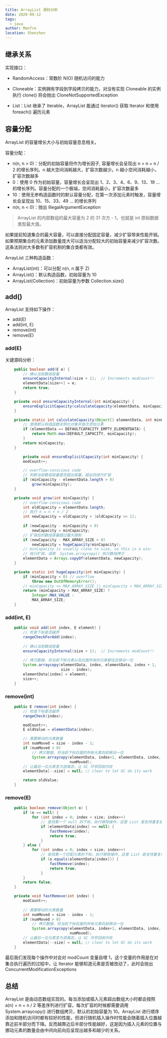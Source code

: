 ```yaml
---
title: ArrayList 源码分析
date: 2020-09-12
tags: 
  - java
author: Menfre
location: Shenzhen
---
```


## 继承关系

实现接口：

* RandomAccess：常数阶 N(O) 随机访问的能力

* Cloneable：实例拥有字段到字段拷贝的能力，对没有实现 Cloneable 的实例执行 clone() 将会抛出 CloneNotSupportedException

* List：List 继承了 Iterable，ArrayList 能通过 iterator() 获取 Iterator 和使用 foreach() 遍历元素

## 容量分配

ArrayList 的容量增长大小与初始容量息息相关。

容量分配：

* n(n, n > 0)：分配的初始容量将作为增长因子, 容量增长会呈现出 n = n + n / 2 的增长序列。n 越大空间消耗越大，扩容次数越少。n 越小空间消耗越小，扩容次数越多
* 0：使用 0 作为初始容量，容量增长会呈现出 1、2、3、4、6、9、13、19 ... 的增长序列。容量分配的一个极端，空间消耗最小，扩容次数最多
* 10：使用无参构造函数时的默认容量分配，在第一次添加元素时触发，容量增长会呈现出 10、15、33、49 ... 的增长序列
* n(n, n < 0)：抛出 IllegalArgumentException

> ArrayList 的内部数组的最大容量为  2 的 31 次方 - 1，也就是 int 原始数据类型最大值。

如果提前知道集合的最大容量，可以直接分配固定容量，减少扩容带来性能开销。如果预期集合的元素添加数量庞大可以适当分配较大的初始容量来减少扩容次数。这条法则对大多数有扩容机制的集合类都有效。

ArrayList 三种构造函数：

* ArrayList(int)：可以分配 n(n, n 属于 Z)
* ArrayList()：默认构造函数，初始容量为 10
* ArrayList(Collection)：初始容量为参数 Collection.size()

## add()

ArrayList 支持如下操作：

* add(E)
* add(int, E)
* remove(int)
* remove(E)

### add(E)

关键源码分析：

```java
    public boolean add(E e) {
        // 确认当前数组容量
        ensureCapacityInternal(size + 1);  // Increments modCount!!
        elementData[size++] = e;
        return true;
    }

    private void ensureCapacityInternal(int minCapacity) {
        ensureExplicitCapacity(calculateCapacity(elementData, minCapacity));
    }

    private static int calculateCapacity(Object[] elementData, int minCapacity) {
      	// 使用默认构造函数实例化对象并首次添加元素
        if (elementData == DEFAULTCAPACITY_EMPTY_ELEMENTDATA) {
            return Math.max(DEFAULT_CAPACITY, minCapacity);
        }
        return minCapacity;
    }

		private void ensureExplicitCapacity(int minCapacity) {
        modCount++;

        // overflow-conscious code
      	// 判断当前数组容量是否超出容量，超出则进行扩容
        if (minCapacity - elementData.length > 0)
            grow(minCapacity);
    }

    private void grow(int minCapacity) {
        // overflow-conscious code
        int oldCapacity = elementData.length;
        // 执行 n = n + n / 2
        int newCapacity = oldCapacity + (oldCapacity >> 1);
  
        if (newCapacity - minCapacity < 0)
            newCapacity = minCapacity;
        // 扩容后的数组容量超过最大限制
        if (newCapacity - MAX_ARRAY_SIZE > 0)
            newCapacity = hugeCapacity(minCapacity);
        // minCapacity is usually close to size, so this is a win:
        // 执行扩容，调用  System.arraycopy() 执行数组拷贝
        elementData = Arrays.copyOf(elementData, newCapacity);
    }

    private static int hugeCapacity(int minCapacity) {
        if (minCapacity < 0) // overflow
            throw new OutOfMemoryError();
      	// minCapacity <= MAX_ARRAY_SIZE || minCapacity > MAX_ARRAY_SIZE
        return (minCapacity > MAX_ARRAY_SIZE) ?
            Integer.MAX_VALUE :
            MAX_ARRAY_SIZE;
    }
```

 ### add(int, E)

```java
    public void add(int index, E element) {
        // 检查下标是否越界
        rangeCheckForAdd(index);
				
      	// 确认当前数组容量 
        ensureCapacityInternal(size + 1);  // Increments modCount!!
        
        // 拷贝数据，将当前下标元素以及后面所有的元素都往后移动一位
        System.arraycopy(elementData, index, elementData, index + 1,
                         size - index);
        elementData[index] = element;
        size++;
    }
```

### remove(int)

```java
    public E remove(int index) {
        // 检查下标是否越界
        rangeCheck(index);

        modCount++;
        E oldValue = elementData(index);

        // 需要移动的元素数量
        int numMoved = size - index - 1;
        if (numMoved > 0)
            // 拷贝数据，将当前下标后面的所有元素向前移动一位
            System.arraycopy(elementData, index+1, elementData, index,
                             numMoved);
        // 让最后一位元素变为游离态，让 GC 尽早回收内存
        elementData[--size] = null; // clear to let GC do its work

        return oldValue;
    }
```

### remove(E)

```java
    public boolean remove(Object o) {
        if (o == null) {
            for (int index = 0; index < size; index++)
              	// 查找第一个 null 的下标，执行移除操作，这里 List 是支持重复插入的，可能有多个 null
                if (elementData[index] == null) {
                    fastRemove(index);
                    return true;
                }
        } else {
            for (int index = 0; index < size; index++)
                // 查找第一个匹配元素的下标，执行移除操作，这里 List 是支持重复插入的，可能有多个匹配元素
                if (o.equals(elementData[index])) {
                    fastRemove(index);
                    return true;
                }
        }
        return false;
    }

    private void fastRemove(int index) {
        modCount++;
        
        // 需要移动的元素数量
        int numMoved = size - index - 1;
        if (numMoved > 0)
            // 拷贝数据，将当前下标后面的所有元素向前移动一位
            System.arraycopy(elementData, index+1, elementData, index,
                             numMoved);
        // 让最后一位元素变为游离态，让 GC 尽早回收内存
        elementData[--size] = null; // clear to let GC do its work
    }
```

最后我们发现每个操作中对会对 modCount 变量自增 1，这个变量的作用是在对集合执行遍历的过程中，让 Iterator 能够知道元素是否被改动了，此时会抛出 ConcurrentModificationExceptions

## 总结

ArrayList 是由动态数组实现的。每当添加或插入元素超出数组大小时都会按照 a(n) = n + n / 2 等差序列进行扩容，每次扩容的时候都需要调用 System.arraycopy() 进行数组拷贝，默认的初始容量为 10。ArrayList 进行顺序添加和随机访问时都有较好的性能，但进行随机插入操作时性能会随着插入位置越靠近前半部分而下降。反而越靠近后半部分性能越好，这是因为插入元素的位置与挪动元素的数量会由中间向前向后呈现出越多和越少的关系。






 
 <comment/> 
